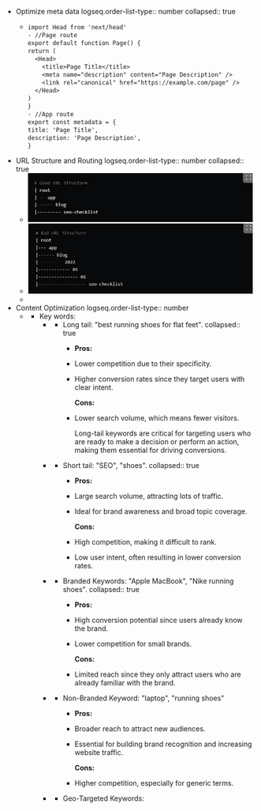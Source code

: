 - Optimize meta data
  logseq.order-list-type:: number
  collapsed:: true
	- ```
	  import Head from 'next/head'
	  - //Page route
	  export default function Page() {
	  return (
	    <Head>
	      <title>Page Title</title>
	      <meta name="description" content="Page Description" />
	      <link rel="canonical" href="https://example.com/page" />
	    </Head>
	  )
	  }
	  - //App route
	  export const metadata = {
	  title: 'Page Title',
	  description: 'Page Description',
	  }
	  ```
- URL Structure and Routing
  logseq.order-list-type:: number
  collapsed:: true
	- ![image.png](../assets/image_1740687112035_0.png)
	- ![image.png](../assets/image_1740687123948_0.png)
	-
- Content Optimization
  logseq.order-list-type:: number
	- + Key words:
		- - Long tail: "best running shoes for flat feet".
		  collapsed:: true
			- **Pros:**
			- Lower competition due to their specificity.
			- Higher conversion rates since they target users with clear intent.
			  
			  **Cons:**
			- Lower search volume, which means fewer visitors.
			  
			  Long-tail keywords are critical for targeting users who are ready to make a decision or perform an action, making them essential for driving conversions.
		- - Short tail: "SEO", "shoes".
		  collapsed:: true
			- **Pros:**
			- Large search volume, attracting lots of traffic.
			- Ideal for brand awareness and broad topic coverage.
			  
			  **Cons:**
			- High competition, making it difficult to rank.
			- Low user intent, often resulting in lower conversion rates.
		- - Branded Keywords: "Apple MacBook",  "Nike running shoes".
		  collapsed:: true
			- **Pros:**
			- High conversion potential since users already know the brand.
			- Lower competition for small brands.
			  
			  **Cons:**
			- Limited reach since they only attract users who are already familiar with the brand.
		- - Non-Branded Keyword: "laptop", "running shoes"
			- **Pros:**
			- Broader reach to attract new audiences.
			- Essential for building brand recognition and increasing website traffic.
			  
			  **Cons:**
			- Higher competition, especially for generic terms.
		- - Geo-Targeted Keywords: